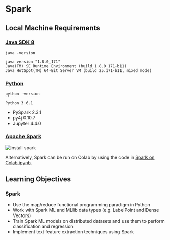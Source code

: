 # Spark

## Local Machine Requirements
### [Java SDK 8](http://www.oracle.com/technetwork/java/javase/downloads/jdk8-downloads-2133151.html)

`java -version`
```
java version "1.8.0_171"
Java(TM) SE Runtime Environment (build 1.8.0_171-b11)
Java HotSpot(TM) 64-Bit Server VM (build 25.171-b11, mixed mode)
```

### [Python](http://docs.python-guide.org/en/latest/starting/installation/)

`python -version`
```
Python 3.6.1
```
* PySpark 2.3.1
* py4j 0.10.7
* Jupyter 4.4.0

### [Apache Spark](https://spark.apache.org/downloads.html)

![install spark](https://github.com/rayheberer/LambdaSchoolDataScience/blob/master/img/Install_Spark.JPG)

Alternatively, Spark can be run on Colab by using the code in [Spark on Colab.ipynb](https://github.com/rayheberer/LambdaSchoolDataScience/blob/master/Week%2012%20Big%20Data%20Tools/Spark%20on%20Colab.ipynb).

## Learning Objectives

### Spark
* Use the map/reduce functional programming paradigm in Python
* Work with Spark ML and MLlib data types (e.g. LabelPoint and Dense Vectors)
* Train Spark ML models on distributed datasets and use them to perform classification and regression
* Implement text feature extraction techniques using Spark